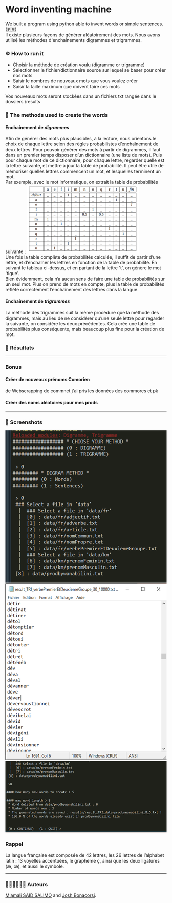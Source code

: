 # Word inventing machine

We built a program using python able to invent words or simple sentences. (:fr:) <br>
Il existe plusieurs façons de générer aléatoirement des mots. Nous avons utilisé les méthodes d'enchainements digrammes et trigrammes.

### ⚙ How to run it
- Choisir la méthode de création voulu (digramme or trigramme)
- Selectionner le fichier/dictionnaire source sur lequel se baser pour créer nos mots
- Saisir le nombres de nouveaux mots que vous voulez créer
- Saisir la taille maximum que doivent faire ces mots

Vos nouveaux mots seront stockées dans un fichiers txt rangée dans le dossiers /results

### 🔩 The methods used to create the words 

#### Enchainement de *digrammes*
Afin de générer des mots plus plausibles, à la lecture, nous orientons le choix de chaque lettre selon des règles probabilistes d’enchaînement de deux lettres. Pour pouvoir générer des mots à partir de digrammes, il faut dans un premier temps disposer d’un dictionnaire (une liste de mots). Puis pour chaque mot de ce dictionnaire, pour chaque lettre, regarder quelle est la lettre suivante, et mettre à jour la table de probabilité. Il peut être utile de mémoriser quelles lettres commencent un mot, et lesquelles terminent un mot. <br>
Par exemple, avec le mot informatique, on extrait la table de probabilités suivante :
<img src="img/tableauinfo.png" width="350" alt="Table de probabilités du mot 'informatique'"><br>
Une fois la table complète de probabilités calculée, il suffit de partir d’une lettre, et d’enchaîner les lettres en fonction de la table de probabilité. En suivant le tableau ci-dessus, et en partant de la lettre 't', on génère le mot 'tique'. <br> 
Bien évidemment, cela n’a aucun sens de faire une table de probabilités sur un seul mot. Plus on prend de mots en compte, plus la table de probabilités reflète correctement l’enchaînement des lettres dans la langue.

#### Enchaînement de *trigrammes*
La méthode des trigrammes suit la même procédure que la méthode des digrammes, mais au lieu de ne considérer qu’une seule lettre pour regarder la suivante, on considère les deux précédentes. Cela crée une table de probabilités plus conséquente, mais beaucoup plus fine pour la création de mot.

### 📌 Résultats

---
###  Bonus

#### Créer de nouveaux prénoms Comorien
de Webscrapping de commnet j'ai pris les données des commores et pk
#### Créer des noms aléatoires pour mes prods


---
### 📸 Screenshots 

<img src="img/1.PNG"  alt="menu select file">
<img src="img/2.png"  alt="result example">
<img src="img/3.png"  alt="result example">

### Rappel
La langue française est composée de 42 lettres, les 26 lettres de l’alphabet latin : 13 voyelles accentuées, le graphème ç, ainsi que les deux ligatures (æ, œ), et aussi le symbole.

---
### 👨🏾‍💻👨🏼‍💻 Auteurs
[Mlamali SAID SALIMO](https://www.linkedin.com/in/mlamalisaidsalimo) and [Josh Bonacorsi](https://www.linkedin.com/in/joshuabonacorsi). <br/>
